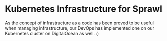 # Kubernetes Infrastructure for Sprawl

As the concept of infrastructure as a code has been proved to be useful when managing infrastructure, our DevOps has implemented one on our Kubernetes cluster on DigitalOcean as well. :) 
